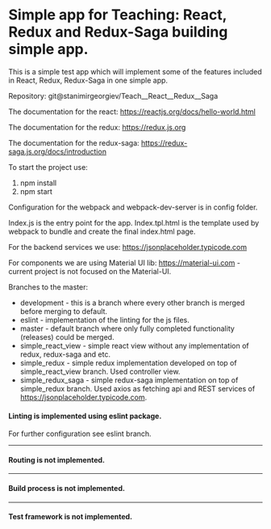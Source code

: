 # Simple app for Teaching: React, Redux and Redux-Saga building simple app.
This is a simple test app which will implement some of the features included in React, Redux, Redux-Saga in one simple app.

Repository: git@stanimirgeorgiev/Teach__React__Redux__Saga

The documentation for the react:
https://reactjs.org/docs/hello-world.html

The documentation for the redux:
https://redux.js.org

The documentation for the redux-saga:
https://redux-saga.js.org/docs/introduction

To start the project use:
1. npm install
2. npm start

Configuration for the webpack and webpack-dev-server is in config folder.

Index.js is the entry point for the app.
Index.tpl.html is the template used by webpack to bundle and create the final index.html page.

For the backend services we use:
https://jsonplaceholder.typicode.com

For components we are using Material UI lib:
https://material-ui.com - current project is not focused on the Material-UI.

Branches to the master:

 - development - this is a branch where every other branch is merged before merging to default.
 - eslint - implementation of the linting for the js files.
 - master - default branch where only fully completed functionality (releases) could be merged.
 - simple_react_view - simple react view without any implementation of redux, redux-saga and etc.
 - simple_redux - simple redux implementation developed on top of simple_react_view branch. Used controller view.
 - simple_redux_saga - simple redux-saga implementation on top of simple_redux branch. Used axios as fetching api and REST services of https://jsonplaceholder.typicode.com.
 
#### Linting is implemented using eslint package.
 For further configuration see eslint branch.

---
#### Routing is not implemented. 

---
#### Build process is not implemented. 

---
#### Test framework is not implemented.
